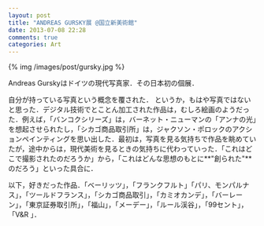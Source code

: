 ```yaml
---
layout: post
title: "ANDREAS GURSKY展 @国立新美術館"
date: 2013-07-08 22:28
comments: true
categories: Art
---
```


{% img /images/post/gursky.jpg %}

Andreas Gurskyはドイツの現代写真家．その日本初の個展．

自分が持っている写真という概念を覆された．
というか，もはや写真ではないと思った．デジタル技術でとことん加工された作品は，むしろ絵画のようだった．例えば，「バンコクシリーズ」は，バーネット・ニューマンの「アンナの光」を想起させられたし，「シカゴ商品取引所」は，ジャクソン・ポロックのアクションペインティングを思い出した．最初は，写真を見る気持ちで作品を眺めていたが，途中からは，現代美術を見るときの気持ちに代わっていった．「これはどこで撮影されたのだろうか」から，「これはどんな思想のもとに**"創られた"**のだろう」といった具合に．


以下，好きだった作品．「ベーリッツ」，「フランクフルト」「パリ、モンパルナス」，「ツールドフランス」，「シカゴ商品取引」，「カミオカンデ」，「バーレーン」，「東京証券取引所」，「福山」，「メーデー」，「ルール渓谷」，「99セント」，「V&R 」．
